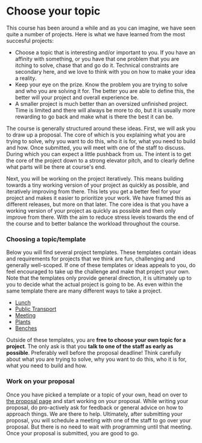 # Choose your topic

This course has been around a while and as you can imagine, we have seen quite a number of projects. Here is what we have learned from the most succesful projects:

* Choose a topic that is interesting and/or important to you. If you have an affinity with something, or you have that one problem that you are itching to solve, chase that and go do it. Technical constraints are secondary here, and we love to think with you on how to make your idea a reality.
* Keep your eye on the prize. Know the problem you are trying to solve and who you are solving it for. The better you are able to define this, the better will your project and overall experience be.
* A smaller project is much better than an oversized unfinished project. Time is limited and there will always be more to do, but it is usually more rewarding to go back and make what is there the best it can be.

The course is generally structured around these ideas. First, we will ask you to draw up a proposal. The core of which is you explaining what you are trying to solve, why you want to do this, who it is for, what you need to build and how. Once submitted, you will meet with one of the staff to discuss. During which you can expect a little pushback from us. The intent is to get the core of the project down to a strong elevator pitch, and to clearly define what parts will be there at course's end.

Next, you will be working on the project iteratively. This means building towards a tiny working version of your project as quickly as possible, and iteratively improving from there. This lets you get a better feel for your project and makes it easier to prioritize your work. We have framed this as different releases, but more on that later. The core idea is that you have a working version of your project as quickly as possible and then only improve from there. With the aim to reduce stress levels towards the end of the course and to better balance the workload throughout the course.

### Choosing a topic/template

Below you will find several project templates. These templates contain ideas and requirements for projects that we think are fun, challenging and generally well-scoped. If one of these templates or ideas appeals to you, do feel encouraged to take up the challenge and make that project your own. Note that the templates only provide general direction, it is ultimately up to you to decide what the actual project is going to be. As even within the same template there are many different ways to take a project.

* [Lunch](/flask/templates/lunch)
* [Public Transport](/flask/templates/ov)
* [Meeting](/flask/templates/meeting)
* [Plants](/flask/templates/plants)
* [Benches](/flask/templates/benches)

Outside of these templates, you are **free to choose your own topic for a project**. The only ask is that you **talk to one of the staff as early as possible**. Preferably well before the proposal deadline! Think carefully about what you are trying to solve, why you want to do this, who it is for, what you need to build and how.

### Work on your proposal

Once you have picked a template or a topic of your own, head on over to [the proposal page](/milestones/proposal/) and start working on your proposal. While writing your proposal, do pro-actively ask for feedback or general advice on how to approach things. We are there to help. Ultimately, after submitting your proposal, you will schedule a meeting with one of the staff to go over your proposal. But there is no need to wait with programming until that meeting. Once your proposal is submitted, you are good to go.